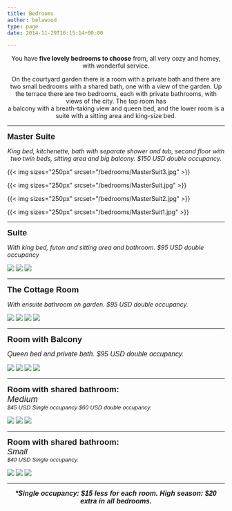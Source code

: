 ```yaml
---
title: Bedrooms
author: belawood
type: page
date: 2014-11-29T16:15:14+00:00

---
```

<div style="text-align: center;">
You have<strong> five lovely bedrooms to choose</strong> from, all very cozy and homey, with wonderful service.
</div>

<div style="text-align: center;">
</div>

<div style="text-align: center;">
<p>
    On the courtyard garden there is a room with a private bath and there are two small bedrooms with a shared bath, one with a view of the garden. Up the terrace there are two bedrooms, each with private bathrooms, with views of the city. The top room has<br /> a balcony with a breath-taking view and queen bed, and the lower room is a suite with a sitting area and king-size bed.
</p>
</div>

* * *

<div class="yellow">
<div class="text-top">
<p>
<strong><span style="font-size: 14.0pt;"><span style="font-family: 'trebuchet ms', geneva, sans-serif;">Master Suite</span></span></strong>
</p>
    
<p style="text-align: center;">
<em>King bed, kitchenette, bath with separate shower and tub, second floor with two twin beds, sitting area and big balcony.</em><em> $150 USD double occupancy.</em>
</p>
</div>

{{< img sizes="250px" srcset="/bedrooms/MasterSuit3.jpg" >}}

{{< img sizes="250px" srcset="/bedrooms/MasterSuit.jpg" >}}

{{< img sizes="250px" srcset="/bedrooms/MasterSuit2.jpg" >}}

{{< img sizes="250px" srcset="/bedrooms/MasterSuit1.jpg" >}}

</div>

* * *

<div class="orange">
<div class="text-top">
<p>
<strong><span style="font-size: 14.0pt;"><span style="font-family: 'trebuchet ms', geneva, sans-serif;">Suite </span></span></strong>
</p>

<p>
<em>With king bed, futon and sitting area and bathroom. </em><em>$95 USD double occupancy</em>
</p>
</div>

![](/2017/07/BB-4.jpg)
![](/2017/07/BB-3.jpg)
![](/2017/07/BB-1.jpg)
</div>

* * *

<div class="yellow">
<div class="text-top">
<p>
<strong><span style="font-size: 14.0pt;"><span style="font-family: 'trebuchet ms', geneva, sans-serif;">The Cottage Room</span></span></strong>
</p>

<p>
<em>With ensuite bathroom on garden. $95 USD double occupancy.</em>
</p>
</div>

![](/2017/07/BB-20.jpg)
![](/2017/07/BB-19.jpg)
![](/2017/07/BB-17.jpg)
![](/2017/07/BB-13.jpg)

</div>

* * *

<div class="orange">
<div class="text-top">
<p>
<span style="font-family: 'trebuchet ms', geneva, sans-serif;"><strong><span style="font-size: 14.0pt;">Room with Balcony</span></strong></span>
</p>

<p>
<span style="font-family: 'trebuchet ms', geneva, sans-serif; font-size: 12pt;"><em>Queen bed and private bath. </em><em>$95 USD double occupancy.</em></span>
</p>
</div>

![](/2017/07/ILU5398.jpg)
![](/2017/07/ILU5395.jpg)
![](/2017/07/ILU5392.jpg)
![](/2017/07/ILU5394.jpg)

</div>

* * *

<div class="yellow">
<div class="text-top">
<p>
<span style="font-family: 'trebuchet ms', geneva, sans-serif;"><strong><span style="font-size: 14.0pt;">Room with shared bathroom:</span></strong></span><br /> <em><span style="font-size: 14pt;">Medium</span></em><br /> <span style="font-family: 'trebuchet ms', geneva, sans-serif;"><em><span style="font-size: 10.0pt;">$45 USD Single occupancy $60 USD double occupancy.</span></em></span>
</p>
</div>

![](/2017/07/BB-30.jpg)
![](/2017/07/BB-27.jpg)
![](/2017/07/BB-28.jpg)

</div>

* * *

<div class="orange">
  <div class="text-top">
    <strong><span style="font-size: 14.0pt;"><span style="font-family: 'trebuchet ms', geneva, sans-serif;">Room with shared bathroom:</span></span></strong><br /> <span style="font-family: 'trebuchet ms', geneva, sans-serif;"><em><span style="font-size: 14pt;">Small</span></em> </span><br /> <span style="font-family: 'trebuchet ms', geneva, sans-serif;"><em><span style="font-size: 10.0pt;">$40 USD Single occupancy.</span></em></span>
  </div>

![](/2017/07/outside-sitting-area-orig.jpg)
![](/2017/07/ILU5291.jpg)
![](/2017/07/ILU5289.jpg)

</div>

* * *

<p style="text-align: center;">
  <span style="font-family: 'trebuchet ms', geneva, sans-serif; font-size: 12pt;"><strong><i>*Single occupancy: $15 less for each room. High season: $20 extra in all bedrooms.</i></strong></span>
</p>